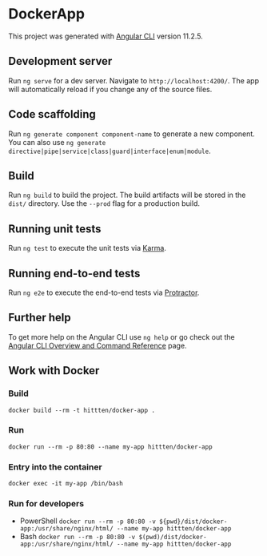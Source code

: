 # DockerApp

This project was generated with [Angular CLI](https://github.com/angular/angular-cli) version 11.2.5.

## Development server

Run `ng serve` for a dev server. Navigate to `http://localhost:4200/`. The app will automatically reload if you change any of the source files.

## Code scaffolding

Run `ng generate component component-name` to generate a new component. You can also use `ng generate directive|pipe|service|class|guard|interface|enum|module`.

## Build

Run `ng build` to build the project. The build artifacts will be stored in the `dist/` directory. Use the `--prod` flag for a production build.

## Running unit tests

Run `ng test` to execute the unit tests via [Karma](https://karma-runner.github.io).

## Running end-to-end tests

Run `ng e2e` to execute the end-to-end tests via [Protractor](http://www.protractortest.org/).

## Further help

To get more help on the Angular CLI use `ng help` or go check out the [Angular CLI Overview and Command Reference](https://angular.io/cli) page.

## Work with Docker

### Build

`docker build --rm -t hittten/docker-app .`

### Run

`docker run --rm -p 80:80 --name my-app hittten/docker-app`

### Entry into the container

`docker exec -it my-app /bin/bash`

### Run for developers

- PowerShell `docker run --rm -p 80:80 -v ${pwd}/dist/docker-app:/usr/share/nginx/html/ --name my-app hittten/docker-app`
- Bash `docker run --rm -p 80:80 -v $(pwd)/dist/docker-app:/usr/share/nginx/html/ --name my-app hittten/docker-app`
